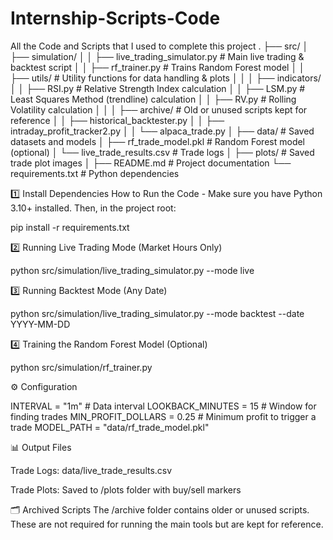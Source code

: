 # Internship-Scripts-Code
All the Code and Scripts that I used to complete this project
.
├── src/
│   ├── simulation/
│   │   ├── live_trading_simulator.py     # Main live trading & backtest script
│   │   ├── rf_trainer.py                 # Trains Random Forest model
│   │   ├── utils/                        # Utility functions for data handling & plots
│   │
│   ├── indicators/
│   │   ├── RSI.py                        # Relative Strength Index calculation
│   │   ├── LSM.py                        # Least Squares Method (trendline) calculation
│   │   ├── RV.py                         # Rolling Volatility calculation
│   │
│   ├── archive/                          # Old or unused scripts kept for reference
│   │   ├── historical_backtester.py
│   │   ├── intraday_profit_tracker2.py
│   │   └── alpaca_trade.py
│
├── data/                                 # Saved datasets and models
│   ├── rf_trade_model.pkl                # Random Forest model (optional)
│   └── live_trade_results.csv            # Trade logs
│
├── plots/                                # Saved trade plot images
│
├── README.md                             # Project documentation
└── requirements.txt                      # Python dependencies

1️⃣ Install Dependencies
How to Run the Code - Make sure you have Python 3.10+ installed. Then, in the project root:

  pip install -r requirements.txt

2️⃣ Running Live Trading Mode (Market Hours Only)

python src/simulation/live_trading_simulator.py --mode live

3️⃣ Running Backtest Mode (Any Date)

python src/simulation/live_trading_simulator.py --mode backtest --date YYYY-MM-DD

4️⃣ Training the Random Forest Model (Optional)

python src/simulation/rf_trainer.py

⚙️ Configuration

INTERVAL = "1m"            # Data interval
LOOKBACK_MINUTES = 15      # Window for finding trades
MIN_PROFIT_DOLLARS = 0.25  # Minimum profit to trigger a trade
MODEL_PATH = "data/rf_trade_model.pkl"

📊 Output Files

  Trade Logs: data/live_trade_results.csv

Trade Plots: Saved to /plots folder with buy/sell markers

🗂 Archived Scripts
The /archive folder contains older or unused scripts. These are not required for running the main tools but are kept for reference.













